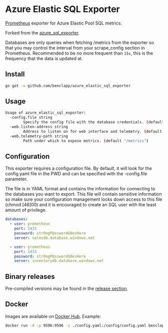 # Azure Elastic SQL Exporter

[Prometheus](https://prometheus.io/) exporter for Azure Elastic Pool SQL metrics.

Forked from the [azure_sql_exporter](https://github.com/iamseth/azure_sql_exporter/).

Databases are only queries when fetching /metrics from the exporter so that you may control the interval from your scrape_config section in Prometheus. Recommended to be no more frequent than `15s`, this is the frequency that the data is updated at.

## Install

```bash
go get -u github.com/benclapp/azure_elastic_sql_exporter
```

## Usage
```bash
Usage of azure_elastic_sql_exporter:
  -config.file string
    	Specify the config file with the database credentials. (default "./config.yaml")
  -web.listen-address string
    	Address to listen on for web interface and telemetry. (default ":9596")
  -web.telemetry-path string
    	Path under which to expose metrics. (default "/metrics")
```

## Configuration

This exporter requires a configuration file. By default, it will look for the config.yaml file in the PWD and can be specified with the -config.file parameter.

The file is in YAML format and contains the information for connecting to the databases you want to export. This file will contain sensitive information so make sure your configuration management locks down access to this file (chmod [46]00) and it is encouraged to create an SQL user with the least amount of privilege.

```yaml
databases:
  - user: prometheus
    port: 1433
    password: str0ngP@sswordG0esHere
    server: salesdb.database.windows.net

  - user: prometheus
    port: 1433
    password: str0ngP@sswordG0esHere
    server: inventorydb.database.windows.net
```


## Binary releases

Pre-compiled versions may be found in the [release section](https://github.com/benclapp/azure_elastic_sql_exporter/releases).

## Docker

Images are available on [Docker Hub](https://hub.docker.com/r/benclapp/azure_elastic_sql_exporter/). Example:

```bash
docker run -d -p 9596:9596 -v ./config.yaml:/config/config.yaml benclapp/azure_elastic_sql_exporter:latest -config.file /config/config.yaml
```